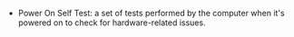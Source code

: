 - Power On Self Test: a set of tests performed by the computer when it's powered on to check for hardware-related issues.